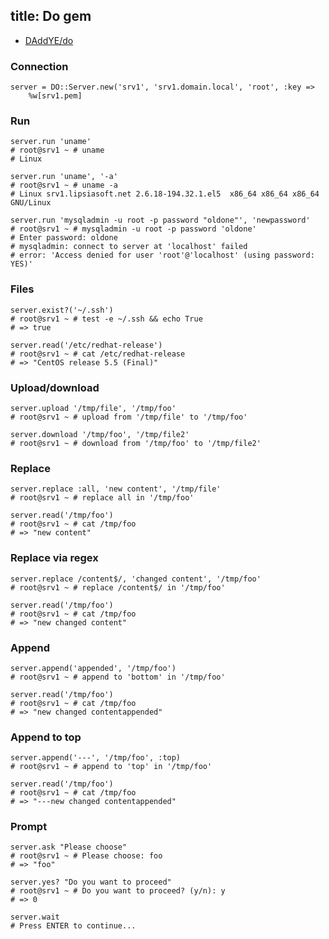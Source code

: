 title: Do gem
----

 * [DAddYE/do](https://github.com/DAddYE/do)

### Connection

    server = DO::Server.new('srv1', 'srv1.domain.local', 'root', :key => 
        %w[srv1.pem]
    
### Run
    server.run 'uname'
    # root@srv1 ~ # uname
    # Linux
    
    server.run 'uname', '-a'
    # root@srv1 ~ # uname -a
    # Linux srv1.lipsiasoft.net 2.6.18-194.32.1.el5  x86_64 x86_64 x86_64 GNU/Linux
    
    server.run 'mysqladmin -u root -p password "oldone"', 'newpassword'
    # root@srv1 ~ # mysqladmin -u root -p password 'oldone'
    # Enter password: oldone
    # mysqladmin: connect to server at 'localhost' failed
    # error: 'Access denied for user 'root'@'localhost' (using password: YES)'
    
### Files

    server.exist?('~/.ssh')
    # root@srv1 ~ # test -e ~/.ssh && echo True
    # => true
    
    server.read('/etc/redhat-release')
    # root@srv1 ~ # cat /etc/redhat-release
    # => "CentOS release 5.5 (Final)"

### Upload/download

    server.upload '/tmp/file', '/tmp/foo'
    # root@srv1 ~ # upload from '/tmp/file' to '/tmp/foo'
    
    server.download '/tmp/foo', '/tmp/file2'
    # root@srv1 ~ # download from '/tmp/foo' to '/tmp/file2'
    
### Replace

    server.replace :all, 'new content', '/tmp/file'
    # root@srv1 ~ # replace all in '/tmp/foo'
    
    server.read('/tmp/foo')
    # root@srv1 ~ # cat /tmp/foo
    # => "new content"
    
### Replace via regex

    server.replace /content$/, 'changed content', '/tmp/foo'
    # root@srv1 ~ # replace /content$/ in '/tmp/foo'
    
    server.read('/tmp/foo')
    # root@srv1 ~ # cat /tmp/foo
    # => "new changed content"
    
### Append

    server.append('appended', '/tmp/foo')
    # root@srv1 ~ # append to 'bottom' in '/tmp/foo'
    
    server.read('/tmp/foo')
    # root@srv1 ~ # cat /tmp/foo
    # => "new changed contentappended"
    
### Append to top

    server.append('---', '/tmp/foo', :top)
    # root@srv1 ~ # append to 'top' in '/tmp/foo'
    
    server.read('/tmp/foo')
    # root@srv1 ~ # cat /tmp/foo
    # => "---new changed contentappended"
    
### Prompt
    
    server.ask "Please choose"
    # root@srv1 ~ # Please choose: foo
    # => "foo"
    
    server.yes? "Do you want to proceed"
    # root@srv1 ~ # Do you want to proceed? (y/n): y
    # => 0
    
    server.wait
    # Press ENTER to continue...
